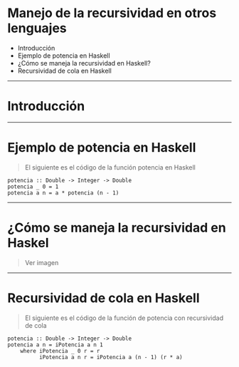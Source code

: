 # Manejo de la recursividad en otros lenguajes

* Introducción
* Ejemplo de potencia en Haskell
* ¿Cómo se maneja la recursividad en Haskell?
* Recursividad de cola en Haskell

---

# Introducción

---

# Ejemplo de potencia en Haskell

> El siguiente es el código de la función potencia en Haskell

```{.haskell}
potencia :: Double -> Integer -> Double
potencia _ 0 = 1
potencia a n = a * potencia (n - 1)
```

---

# ¿Cómo se maneja la recursividad en Haskel


> Ver imagen

---

# Recursividad de cola en Haskell

> El siguiente es el código de la función de potencia con recursividad de cola

```{.haskell}
potencia :: Double -> Integer -> Double
potencia a n = iPotencia a n 1
    where iPotencia _ 0 r = r
	      iPotencia a n r = iPotencia a (n - 1) (r * a)
```

